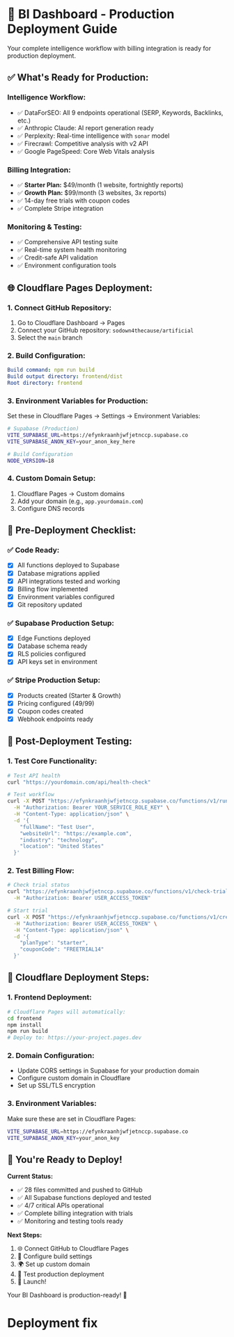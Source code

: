 # 🚀 BI Dashboard - Production Deployment Guide

Your complete intelligence workflow with billing integration is ready for production deployment.

## ✅ **What's Ready for Production:**

### **Intelligence Workflow:**
- ✅ DataForSEO: All 9 endpoints operational (SERP, Keywords, Backlinks, etc.)
- ✅ Anthropic Claude: AI report generation ready
- ✅ Perplexity: Real-time intelligence with `sonar` model  
- ✅ Firecrawl: Competitive analysis with v2 API
- ✅ Google PageSpeed: Core Web Vitals analysis

### **Billing Integration:**
- ✅ **Starter Plan:** $49/month (1 website, fortnightly reports)
- ✅ **Growth Plan:** $99/month (3 websites, 3x reports) 
- ✅ 14-day free trials with coupon codes
- ✅ Complete Stripe integration

### **Monitoring & Testing:**
- ✅ Comprehensive API testing suite
- ✅ Real-time system health monitoring  
- ✅ Credit-safe API validation
- ✅ Environment configuration tools

## 🌐 **Cloudflare Pages Deployment:**

### **1. Connect GitHub Repository:**
1. Go to Cloudflare Dashboard → Pages
2. Connect your GitHub repository: `sodown4thecause/artificial`
3. Select the `main` branch

### **2. Build Configuration:**
```yaml
Build command: npm run build
Build output directory: frontend/dist
Root directory: frontend
```

### **3. Environment Variables for Production:**
Set these in Cloudflare Pages → Settings → Environment Variables:

```bash
# Supabase (Production)
VITE_SUPABASE_URL=https://efynkraanhjwfjetnccp.supabase.co
VITE_SUPABASE_ANON_KEY=your_anon_key_here

# Build Configuration
NODE_VERSION=18
```

### **4. Custom Domain Setup:**
1. Cloudflare Pages → Custom domains
2. Add your domain (e.g., `app.yourdomain.com`)
3. Configure DNS records

## 🔧 **Pre-Deployment Checklist:**

### **✅ Code Ready:**
- [x] All functions deployed to Supabase
- [x] Database migrations applied
- [x] API integrations tested and working
- [x] Billing flow implemented
- [x] Environment variables configured
- [x] Git repository updated

### **✅ Supabase Production Setup:**
- [x] Edge Functions deployed
- [x] Database schema ready
- [x] RLS policies configured
- [x] API keys set in environment

### **✅ Stripe Production Setup:**
- [x] Products created (Starter & Growth)
- [x] Pricing configured ($49/$99)
- [x] Coupon codes created
- [x] Webhook endpoints ready

## 🎯 **Post-Deployment Testing:**

### **1. Test Core Functionality:**
```bash
# Test API health
curl "https://yourdomain.com/api/health-check"

# Test workflow
curl -X POST "https://efynkraanhjwfjetnccp.supabase.co/functions/v1/run-intelligence-workflow" \
  -H "Authorization: Bearer YOUR_SERVICE_ROLE_KEY" \
  -H "Content-Type: application/json" \
  -d '{
    "fullName": "Test User",
    "websiteUrl": "https://example.com",
    "industry": "technology",
    "location": "United States"
  }'
```

### **2. Test Billing Flow:**
```bash
# Check trial status
curl "https://efynkraanhjwfjetnccp.supabase.co/functions/v1/check-trial-status" \
  -H "Authorization: Bearer USER_ACCESS_TOKEN"

# Start trial
curl -X POST "https://efynkraanhjwfjetnccp.supabase.co/functions/v1/create-trial-checkout" \
  -H "Authorization: Bearer USER_ACCESS_TOKEN" \
  -H "Content-Type: application/json" \
  -d '{
    "planType": "starter",
    "couponCode": "FREETRIAL14"
  }'
```

## 🔄 **Cloudflare Deployment Steps:**

### **1. Frontend Deployment:**
```bash
# Cloudflare Pages will automatically:
cd frontend
npm install
npm run build
# Deploy to: https://your-project.pages.dev
```

### **2. Domain Configuration:**
- Update CORS settings in Supabase for your production domain
- Configure custom domain in Cloudflare
- Set up SSL/TLS encryption

### **3. Environment Variables:**
Make sure these are set in Cloudflare Pages:
```bash
VITE_SUPABASE_URL=https://efynkraanhjwfjetnccp.supabase.co
VITE_SUPABASE_ANON_KEY=your_anon_key
```

## 🎉 **You're Ready to Deploy!**

**Current Status:**
- ✅ 28 files committed and pushed to GitHub
- ✅ All Supabase functions deployed and tested
- ✅ 4/7 critical APIs operational
- ✅ Complete billing integration with trials
- ✅ Monitoring and testing tools ready

**Next Steps:**
1. 🌐 Connect GitHub to Cloudflare Pages
2. 🔧 Configure build settings
3. 🌍 Set up custom domain
4. 🧪 Test production deployment
5. 🚀 Launch!

Your BI Dashboard is production-ready! 🎯
# Deployment fix
